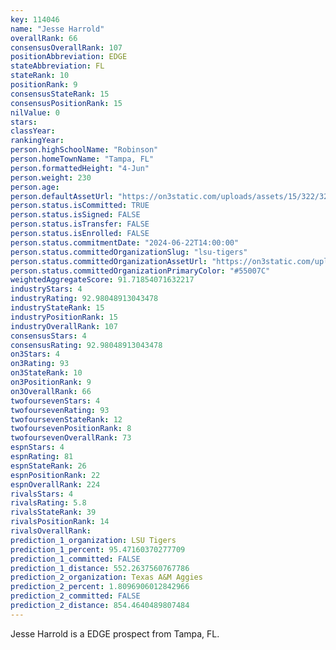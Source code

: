 ```yaml
---
key: 114046
name: "Jesse Harrold"
overallRank: 66
consensusOverallRank: 107
positionAbbreviation: EDGE
stateAbbreviation: FL
stateRank: 10
positionRank: 9
consensusStateRank: 15
consensusPositionRank: 15
nilValue: 0
stars: 
classYear: 
rankingYear: 
person.highSchoolName: "Robinson"
person.homeTownName: "Tampa, FL"
person.formattedHeight: "4-Jun"
person.weight: 230
person.age: 
person.defaultAssetUrl: "https://on3static.com/uploads/assets/15/322/322015.jpg"
person.status.isCommitted: TRUE
person.status.isSigned: FALSE
person.status.isTransfer: FALSE
person.status.isEnrolled: FALSE
person.status.commitmentDate: "2024-06-22T14:00:00"
person.status.committedOrganizationSlug: "lsu-tigers"
person.status.committedOrganizationAssetUrl: "https://on3static.com/uploads/assets/10/150/150010.svg"
person.status.committedOrganizationPrimaryColor: "#55007C"
weightedAggregateScore: 91.71854071632217
industryStars: 4
industryRating: 92.98048913043478
industryStateRank: 15
industryPositionRank: 15
industryOverallRank: 107
consensusStars: 4
consensusRating: 92.98048913043478
on3Stars: 4
on3Rating: 93
on3StateRank: 10
on3PositionRank: 9
on3OverallRank: 66
twofoursevenStars: 4
twofoursevenRating: 93
twofoursevenStateRank: 12
twofoursevenPositionRank: 8
twofoursevenOverallRank: 73
espnStars: 4
espnRating: 81
espnStateRank: 26
espnPositionRank: 22
espnOverallRank: 224
rivalsStars: 4
rivalsRating: 5.8
rivalsStateRank: 39
rivalsPositionRank: 14
rivalsOverallRank: 
prediction_1_organization: LSU Tigers
prediction_1_percent: 95.47160370277709
prediction_1_committed: FALSE
prediction_1_distance: 552.2637560767786
prediction_2_organization: Texas A&M Aggies
prediction_2_percent: 1.8096906012842966
prediction_2_committed: FALSE
prediction_2_distance: 854.4640489807484
---
```

Jesse Harrold is a EDGE prospect from Tampa, FL.